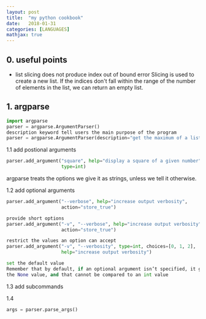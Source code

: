 ```yaml
---
layout: post
title:  "my python cookbook"
date:   2018-01-31
categories: [LANGUAGES]
mathjax: true
---
```

## 0. useful points

* list slicing does not produce index out of bound error
    Slicing is used to create a new list. If the indices don't fall within the
    range of the number of elements in the list, we can return an empty list.

## 1. argparse

```python
import argparse
parser = argparse.ArgumentParser()
description keyword tell users the main purpose of the program
parser = argparse.ArgumentParser(description="get the maximum of a list")
```

1.1 add postional arguments

```python
parser.add_argument("square", help="display a square of a given number",
                    type=int)
```

argparse treats the options we give it as strings, unless we tell it
otherwise.

1.2 add optional arguments

```python
parser.add_argument("--verbose", help="increase output verbosity",
                    action="store_true")

provide short options
parser.add_argument("-v", "--verbose", help="increase output verbosity",
                    action="store_true")

restrict the values an option can accept
parser.add_argument("-v", "--verbosity", type=int, choices=[0, 1, 2],
                    help="increase output verbosity")

set the default value
Remember that by default, if an optional argument isn’t specified, it gets
the None value, and that cannot be compared to an int value
```

1.3 add subcommands

1.4 
```python
args = parser.parse_args()
```




